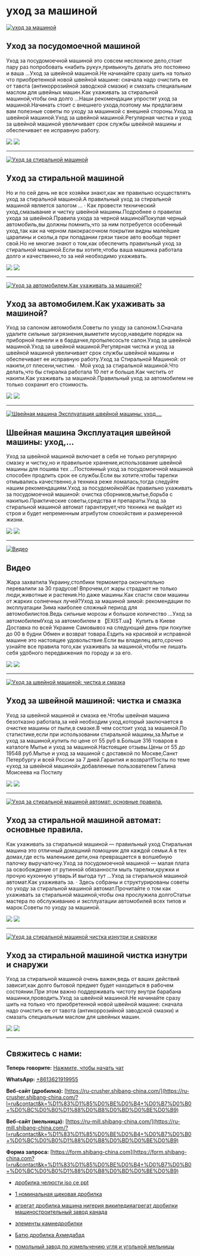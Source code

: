 # уход за машиной

<a href="https://swt.shibang-china.com/?l=ru&img&k=%D1%83%D1%85%D0%BE%D0%B4+%D0%B7%D0%B0+%D0%BC%D0%B0%D1%88%D0%B8%D0%BD%D0%BE%D0%B9" target="_blank">![уход за машиной](http://static.shibang-china.com/all-800x300/422.jpg)</a>

## Уход за посудомоечной машиной
Уход за посудомоечной машиной это совсем несложное дело,стоит пару раз попробовать &#171;набить руку&#187;,привыкнуть делать это постоянно и ваша …Уход за швейной машиной.Не начинайте сразу шить на только что приобретенной новой швейной машине: сначала надо очистить ее от тавота (антикоррозийной заводской смазки) и смазать специальным маслом для швейных машин.Как ухаживать за стиральной машиной,чтобы она долго …Наши рекомендации упростят уход за машиной.Начинать стоит с внешнего ухода,поэтому мы предлагаем вам полезные советы по уходу за машинкой с внешней стороны.Уход за швейной машиной.Уход за швейной машиной.Регулярная чистка и уход за швейной машиной увеличивает срок службы швейной машины и обеспечивает ее исправную работу.


<a href="https://whatsapp.shibangsoft.com/WhatsApp.php" target="_blank" title="WhatsApp">![](http://static.shibang-china.com/icon/whatsapp.png)</a> <a href="https://swt.shibang-china.com/?l=ru&icon&k=%D1%83%D1%85%D0%BE%D0%B4+%D0%B7%D0%B0+%D0%BC%D0%B0%D1%88%D0%B8%D0%BD%D0%BE%D0%B9" target="_blank">![](http://static.shibang-china.com/icon/chat-ru.png)</a>

---

<a href="https://swt.shibang-china.com/?l=ru&img&k=%D1%83%D1%85%D0%BE%D0%B4+%D0%B7%D0%B0+%D0%BC%D0%B0%D1%88%D0%B8%D0%BD%D0%BE%D0%B9" target="_blank">![Уход за стиральной машиной](http://static.shibang-china.com/all-800x300/629.jpg)</a>

## Уход за стиральной машиной
Но и по сей день не все хозяйки знают,как же правильно осуществлять уход за стиральной машиной.А правильный уход за стиральной машиной является залогом …&nbsp;&#0183;&#32;Как провести технический уход,смазывание и чистку швейной машины.Подробнее о правилах ухода за швейной.Правила ухода за черной машинойПокупая черный автомобиль,вы должны помнить,что за ним потребуется особенный уход,так как на черном лакокрасочном покрытии видны малейшие царапины и сколы,а при попадании грязи такое авто вообще теряет свой.Но не многие знают о том,как обеспечить правильный уход за стиральной машиной.Если вы хотите,чтобы ваша машинка работала долго и качественно,то за ней необходимо ухаживать.


<a href="https://whatsapp.shibangsoft.com/WhatsApp.php" target="_blank" title="WhatsApp">![](http://static.shibang-china.com/icon/whatsapp.png)</a> <a href="https://swt.shibang-china.com/?l=ru&icon&k=%D1%83%D1%85%D0%BE%D0%B4+%D0%B7%D0%B0+%D0%BC%D0%B0%D1%88%D0%B8%D0%BD%D0%BE%D0%B9" target="_blank">![](http://static.shibang-china.com/icon/chat-ru.png)</a>

---

<a href="https://swt.shibang-china.com/?l=ru&img&k=%D1%83%D1%85%D0%BE%D0%B4+%D0%B7%D0%B0+%D0%BC%D0%B0%D1%88%D0%B8%D0%BD%D0%BE%D0%B9" target="_blank">![Уход за автомобилем.Как ухаживать за машиной?](http://static.shibang-china.com/all-800x300/429.jpg)</a>

## Уход за автомобилем.Как ухаживать за машиной?
Уход за салоном автомобиля.Советы по уходу за салоном.1.Сначала удалите сильные загрязнения,выметите мусор,наведите порядок на приборной панели и в бардачке,пропылесосьте салон.Уход за швейной машиной.Уход за швейной машиной.Регулярная чистка и уход за швейной машиной увеличивает срок службы швейной машины и обеспечивает ее исправную работу.Уход за Стиральной Машиной: от накипи,от плесени,чистим.&nbsp;&#0183;&#32;Мой уход за стиральной машиной.Что делать,что бы стиралка работала 10 лет и больше.Как чистить от накипи.Как ухаживать за машиной.Правильный уход за автомобилем не только сохранит его стоимость.


<a href="https://whatsapp.shibangsoft.com/WhatsApp.php" target="_blank" title="WhatsApp">![](http://static.shibang-china.com/icon/whatsapp.png)</a> <a href="https://swt.shibang-china.com/?l=ru&icon&k=%D1%83%D1%85%D0%BE%D0%B4+%D0%B7%D0%B0+%D0%BC%D0%B0%D1%88%D0%B8%D0%BD%D0%BE%D0%B9" target="_blank">![](http://static.shibang-china.com/icon/chat-ru.png)</a>

---

<a href="https://swt.shibang-china.com/?l=ru&img&k=%D1%83%D1%85%D0%BE%D0%B4+%D0%B7%D0%B0+%D0%BC%D0%B0%D1%88%D0%B8%D0%BD%D0%BE%D0%B9" target="_blank">![Швейная машина Эксплуатация швейной машины: уход,…](http://static.shibang-china.com/all-800x300/675.jpg)</a>

## Швейная машина Эксплуатация швейной машины: уход,…
Уход за швейной машиной включает в себя не только регулярную смазку и чистку,но и правильное хранение,использование швейной машины для пошива тех …Постоянный уход за посудомоечной машиной способен продлить срок ее службы.Если вы хотите.чтобы тарелки отмывались качественно,а техника реже ломалась,тогда следуйте нашим рекомендациям.Уход за посудомойкойКак правильно ухаживать за посудомоечной машиной: очистка сборников,мытье,борьба с накипью.Практические советы,средства и препараты.Уход за стиральной машиной автомат гарантирует,что техника не выйдет из строя и будет непременным атрибутом спокойствия и размеренной жизни.


<a href="https://whatsapp.shibangsoft.com/WhatsApp.php" target="_blank" title="WhatsApp">![](http://static.shibang-china.com/icon/whatsapp.png)</a> <a href="https://swt.shibang-china.com/?l=ru&icon&k=%D1%83%D1%85%D0%BE%D0%B4+%D0%B7%D0%B0+%D0%BC%D0%B0%D1%88%D0%B8%D0%BD%D0%BE%D0%B9" target="_blank">![](http://static.shibang-china.com/icon/chat-ru.png)</a>

---

<a href="https://swt.shibang-china.com/?l=ru&img&k=%D1%83%D1%85%D0%BE%D0%B4+%D0%B7%D0%B0+%D0%BC%D0%B0%D1%88%D0%B8%D0%BD%D0%BE%D0%B9" target="_blank">![Видео](http://static.shibang-china.com/all-800x300/68.jpg)</a>

## Видео
Жара захватила Украину,столбики термометра окончательно перевалили за 30 градусов! Впрочем,от жары страдают не только люди,животные и растения.Но даже машины.Как спасти свои машины от жарких солнечных лучей?Уход за машиной зимой: рекомендации по эксплуатации Зима наиболее сложный период для автомобилистов.Ведь сильные морозы и большое количество …Уход за автомобилемУход за автомобилем в 【EXIST.ua】 Купить в Киеве Доставка по всей Украине Самовывоз на следующий день при покупке до 00 в будни Обмен и возврат товара.Ездить на красивой и исправной машине это настоящее удовольствие.Если вы владелец авто,срочно узнайте все правила того,как ухаживать за машиной,чтобы не лишать себя удобного передвижения по городу и за его.


<a href="https://whatsapp.shibangsoft.com/WhatsApp.php" target="_blank" title="WhatsApp">![](http://static.shibang-china.com/icon/whatsapp.png)</a> <a href="https://swt.shibang-china.com/?l=ru&icon&k=%D1%83%D1%85%D0%BE%D0%B4+%D0%B7%D0%B0+%D0%BC%D0%B0%D1%88%D0%B8%D0%BD%D0%BE%D0%B9" target="_blank">![](http://static.shibang-china.com/icon/chat-ru.png)</a>

---

<a href="https://swt.shibang-china.com/?l=ru&img&k=%D1%83%D1%85%D0%BE%D0%B4+%D0%B7%D0%B0+%D0%BC%D0%B0%D1%88%D0%B8%D0%BD%D0%BE%D0%B9" target="_blank">![Уход за швейной машиной: чистка и смазка](http://static.shibang-china.com/all-800x300/444.jpg)</a>

## Уход за швейной машиной: чистка и смазка
Уход за швейной машиной и смазка ее.Чтобы швейная машина безотказно работала,за ней необходим уход,который заключается в очистке машины от пыли,в смазке.В чем состоит уход за машиной.По статистике,если при использовании стиральной машины,за.Мытье и уход за машиной,купить по цене от 55 руб в.Больше 316 товаров в каталоге Мытье и уход за машиной.Настоящие отзывы.Цены от 55 до 19548 руб.Мытье и уход за машиной с доставкой по Москве,Санкт Петербургу и всей России за 7 дней.Гарантия и возврат!Посты по теме &#171;уход за швейной машиной&#187;,добавленные пользователем Галина Моисеева на Постилу


<a href="https://whatsapp.shibangsoft.com/WhatsApp.php" target="_blank" title="WhatsApp">![](http://static.shibang-china.com/icon/whatsapp.png)</a> <a href="https://swt.shibang-china.com/?l=ru&icon&k=%D1%83%D1%85%D0%BE%D0%B4+%D0%B7%D0%B0+%D0%BC%D0%B0%D1%88%D0%B8%D0%BD%D0%BE%D0%B9" target="_blank">![](http://static.shibang-china.com/icon/chat-ru.png)</a>

---

<a href="https://swt.shibang-china.com/?l=ru&img&k=%D1%83%D1%85%D0%BE%D0%B4+%D0%B7%D0%B0+%D0%BC%D0%B0%D1%88%D0%B8%D0%BD%D0%BE%D0%B9" target="_blank">![Уход за стиральной машиной автомат: основные правила.](http://static.shibang-china.com/all-800x300/3.jpg)</a>

## Уход за стиральной машиной автомат: основные правила.
Как ухаживать за стиральной машиной — правильный уход Стиральная машина это отличный домашний помощник для каждой семьи.А в тех домах,где есть маленькие дети,она превращается в волшебную палочку выручалочку.Уход за посудомоечной машиной — малая плата за освобождение от рутинной обязанности мыть тарелки,кружки и прочую кухонную утварь.И выгода тут …Уход за стиральной машиной автомат.Как ухаживать за.&nbsp;&#0183;&#32;Здесь собраны и структурированы советы по уходу за стиральной машиной автомат.Прочитайте о том как ухаживать за стиральной машиной,чтобы она прослужила долгоСтатьи мастера по обслуживанию и эксплуатации автомобилей всех типов и марок.Советы по уходу за машиной.


<a href="https://whatsapp.shibangsoft.com/WhatsApp.php" target="_blank" title="WhatsApp">![](http://static.shibang-china.com/icon/whatsapp.png)</a> <a href="https://swt.shibang-china.com/?l=ru&icon&k=%D1%83%D1%85%D0%BE%D0%B4+%D0%B7%D0%B0+%D0%BC%D0%B0%D1%88%D0%B8%D0%BD%D0%BE%D0%B9" target="_blank">![](http://static.shibang-china.com/icon/chat-ru.png)</a>

---

<a href="https://swt.shibang-china.com/?l=ru&img&k=%D1%83%D1%85%D0%BE%D0%B4+%D0%B7%D0%B0+%D0%BC%D0%B0%D1%88%D0%B8%D0%BD%D0%BE%D0%B9" target="_blank">![Уход за стиральной машиной чистка изнутри и снаружи](http://static.shibang-china.com/all-800x300/774.jpg)</a>

## Уход за стиральной машиной чистка изнутри и снаружи
Уход за стиральной машиной очень важен,ведь от ваших действий зависит,как долго бытовой предмет будет находиться в рабочем состоянии.При этом важно поддерживать чистоту внутри барабана машинки,проводить.Уход за швейной машиной.Не начинайте сразу шить на только что приобретенной новой швейной машине: сначала надо очистить ее от тавота (антикоррозийной заводской смазки) и смазать специальным маслом для швейных машин.

<a href="https://whatsapp.shibangsoft.com/WhatsApp.php" target="_blank" title="WhatsApp">![](http://static.shibang-china.com/icon/whatsapp.png)</a> <a href="https://swt.shibang-china.com/?l=ru&icon&k=%D1%83%D1%85%D0%BE%D0%B4+%D0%B7%D0%B0+%D0%BC%D0%B0%D1%88%D0%B8%D0%BD%D0%BE%D0%B9" target="_blank">![](http://static.shibang-china.com/icon/chat-ru.png)</a>

---
## Свяжитесь с нами:

**Теперь говорите:** [Нажмите, чтобы начать чат](https://swt.shibang-china.com?l=ru&contact&k=%D1%83%D1%85%D0%BE%D0%B4+%D0%B7%D0%B0+%D0%BC%D0%B0%D1%88%D0%B8%D0%BD%D0%BE%D0%B9)

**WhatsApp:**  [+8613621919955](https://whatsapp.shibangsoft.com/WhatsApp.php)

**Веб-сайт (дробилка):** [https://ru-crusher.shibang-china.com/](https://ru-crusher.shibang-china.com/?l=ru&contact&k=%D1%83%D1%85%D0%BE%D0%B4+%D0%B7%D0%B0+%D0%BC%D0%B0%D1%88%D0%B8%D0%BD%D0%BE%D0%B9)

**Веб-сайт (мельница):** [https://ru-mill.shibang-china.com/](https://ru-mill.shibang-china.com/?l=ru&contact&k=%D1%83%D1%85%D0%BE%D0%B4+%D0%B7%D0%B0+%D0%BC%D0%B0%D1%88%D0%B8%D0%BD%D0%BE%D0%B9)

**Форма запроса:** [https://form.shibang-china.com](https://form.shibang-china.com?l=ru&contact&k=%D1%83%D1%85%D0%BE%D0%B4+%D0%B7%D0%B0+%D0%BC%D0%B0%D1%88%D0%B8%D0%BD%D0%BE%D0%B9)

* [дробилка челюсти iso ce ppt](../131/%D0%B4%D1%80%D0%BE%D0%B1%D0%B8%D0%BB%D0%BA%D0%B0%20%D1%87%D0%B5%D0%BB%D1%8E%D1%81%D1%82%D0%B8%20iso%20ce%20ppt.md)

* [1 номинальная щековая дробилка](../132/1%20%D0%BD%D0%BE%D0%BC%D0%B8%D0%BD%D0%B0%D0%BB%D1%8C%D0%BD%D0%B0%D1%8F%20%D1%89%D0%B5%D0%BA%D0%BE%D0%B2%D0%B0%D1%8F%20%D0%B4%D1%80%D0%BE%D0%B1%D0%B8%D0%BB%D0%BA%D0%B0.md)

* [агрегат дробилка машина нигерия википедияагрегат дробилки машиностроительный завод канада](../134/%D0%B0%D0%B3%D1%80%D0%B5%D0%B3%D0%B0%D1%82%20%D0%B4%D1%80%D0%BE%D0%B1%D0%B8%D0%BB%D0%BA%D0%B0%20%D0%BC%D0%B0%D1%88%D0%B8%D0%BD%D0%B0%20%D0%BD%D0%B8%D0%B3%D0%B5%D1%80%D0%B8%D1%8F%20%D0%B2%D0%B8%D0%BA%D0%B8%D0%BF%D0%B5%D0%B4%D0%B8%D1%8F%D0%B0%D0%B3%D1%80%D0%B5%D0%B3%D0%B0%D1%82%20%D0%B4%D1%80%D0%BE%D0%B1%D0%B8%D0%BB%D0%BA%D0%B8%20%D0%BC%D0%B0%D1%88%D0%B8%D0%BD%D0%BE%D1%81%D1%82%D1%80%D0%BE%D0%B8%D1%82%D0%B5%D0%BB%D1%8C%D0%BD%D1%8B%D0%B9%20%D0%B7%D0%B0%D0%B2%D0%BE%D0%B4%20%D0%BA%D0%B0%D0%BD%D0%B0%D0%B4%D0%B0.md)

* [элементы камнедробилки](../134/%D1%8D%D0%BB%D0%B5%D0%BC%D0%B5%D0%BD%D1%82%D1%8B%20%D0%BA%D0%B0%D0%BC%D0%BD%D0%B5%D0%B4%D1%80%D0%BE%D0%B1%D0%B8%D0%BB%D0%BA%D0%B8.md)

* [Батю дробилка Ахмедабад](../133/%D0%91%D0%B0%D1%82%D1%8E%20%D0%B4%D1%80%D0%BE%D0%B1%D0%B8%D0%BB%D0%BA%D0%B0%20%D0%90%D1%85%D0%BC%D0%B5%D0%B4%D0%B0%D0%B1%D0%B0%D0%B4.md)

* [помольный завод по измельчению угля и угольной мельницы](../132/%D0%BF%D0%BE%D0%BC%D0%BE%D0%BB%D1%8C%D0%BD%D1%8B%D0%B9%20%D0%B7%D0%B0%D0%B2%D0%BE%D0%B4%20%D0%BF%D0%BE%20%D0%B8%D0%B7%D0%BC%D0%B5%D0%BB%D1%8C%D1%87%D0%B5%D0%BD%D0%B8%D1%8E%20%D1%83%D0%B3%D0%BB%D1%8F%20%D0%B8%20%D1%83%D0%B3%D0%BE%D0%BB%D1%8C%D0%BD%D0%BE%D0%B9%20%D0%BC%D0%B5%D0%BB%D1%8C%D0%BD%D0%B8%D1%86%D1%8B.md)